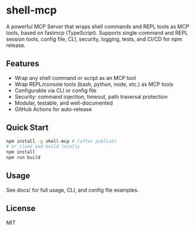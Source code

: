 # shell-mcp

A powerful MCP Server that wraps shell commands and REPL tools as MCP tools, based on fastmcp (TypeScript). Supports single-command and REPL session tools, config file, CLI, security, logging, tests, and CI/CD for npm release.

## Features
- Wrap any shell command or script as an MCP tool
- Wrap REPL/console tools (bash, python, node, etc.) as MCP tools
- Configurable via CLI or config file
- Security: command injection, timeout, path traversal protection
- Modular, testable, and well-documented
- GitHub Actions for auto-release

## Quick Start

```sh
npm install -g shell-mcp # (after publish)
# or clone and build locally
npm install
npm run build
```

## Usage

See docs/ for full usage, CLI, and config file examples.

## License
MIT
